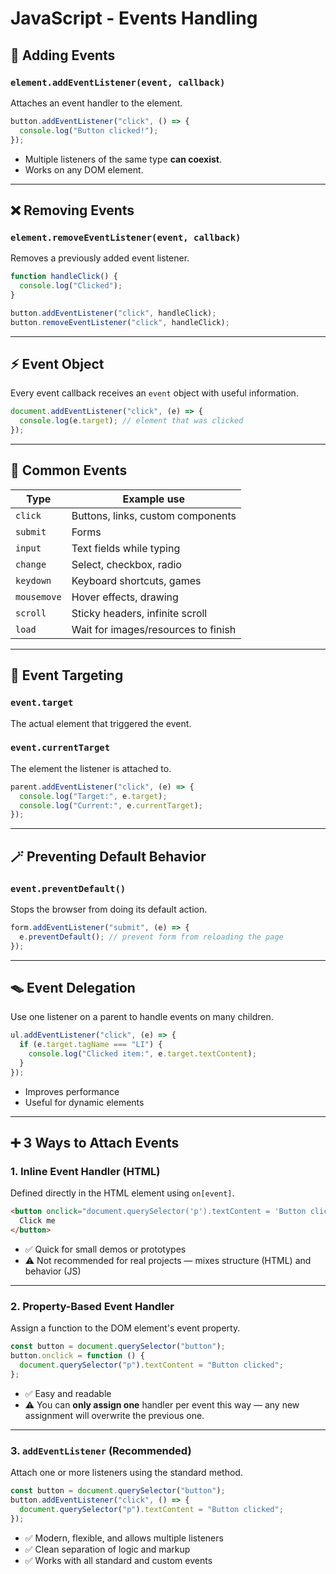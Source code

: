 # JavaScript - Events Handling

## 🧩 Adding Events

### `element.addEventListener(event, callback)`

Attaches an event handler to the element.

```js
button.addEventListener("click", () => {
  console.log("Button clicked!");
});
```

- Multiple listeners of the same type **can coexist**.
- Works on any DOM element.

---

## ❌ Removing Events

### `element.removeEventListener(event, callback)`

Removes a previously added event listener.

```js
function handleClick() {
  console.log("Clicked");
}

button.addEventListener("click", handleClick);
button.removeEventListener("click", handleClick);
```

---

## ⚡️ Event Object

Every event callback receives an `event` object with useful information.

```js
document.addEventListener("click", (e) => {
  console.log(e.target); // element that was clicked
});
```

---

## 🔄 Common Events

| Type        | Example use                         |
| ----------- | ----------------------------------- |
| `click`     | Buttons, links, custom components   |
| `submit`    | Forms                               |
| `input`     | Text fields while typing            |
| `change`    | Select, checkbox, radio             |
| `keydown`   | Keyboard shortcuts, games           |
| `mousemove` | Hover effects, drawing              |
| `scroll`    | Sticky headers, infinite scroll     |
| `load`      | Wait for images/resources to finish |

---

## 🎯 Event Targeting

### `event.target`

The actual element that triggered the event.

### `event.currentTarget`

The element the listener is attached to.

```js
parent.addEventListener("click", (e) => {
  console.log("Target:", e.target);
  console.log("Current:", e.currentTarget);
});
```

---

## 🪄 Preventing Default Behavior

### `event.preventDefault()`

Stops the browser from doing its default action.

```js
form.addEventListener("submit", (e) => {
  e.preventDefault(); // prevent form from reloading the page
});
```

---

## 🪤 Event Delegation

Use one listener on a parent to handle events on many children.

```js
ul.addEventListener("click", (e) => {
  if (e.target.tagName === "LI") {
    console.log("Clicked item:", e.target.textContent);
  }
});
```

- Improves performance
- Useful for dynamic elements

---

## ➕ 3 Ways to Attach Events

### 1. **Inline Event Handler (HTML)**

Defined directly in the HTML element using `on[event]`.

```html
<button onclick="document.querySelector('p').textContent = 'Button clicked';">
  Click me
</button>
```

- ✅ Quick for small demos or prototypes
- ⚠️ Not recommended for real projects — mixes structure (HTML) and behavior (JS)

---

### 2. **Property-Based Event Handler**

Assign a function to the DOM element's event property.

```js
const button = document.querySelector("button");
button.onclick = function () {
  document.querySelector("p").textContent = "Button clicked";
};
```

- ✅ Easy and readable
- ⚠️ You can **only assign one** handler per event this way — any new assignment will overwrite the previous one.

---

### 3. **`addEventListener` (Recommended)**

Attach one or more listeners using the standard method.

```js
const button = document.querySelector("button");
button.addEventListener("click", () => {
  document.querySelector("p").textContent = "Button clicked";
});
```

- ✅ Modern, flexible, and allows multiple listeners
- ✅ Clean separation of logic and markup
- ✅ Works with all standard and custom events
